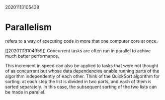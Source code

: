 20201113105439

# Parallelism



refers to a way of executing code in more that one computer core at once. 

[[20201113104359]] Concurrent tasks are often run in parallel to achive much better performance.

This increment in speed can also be applied to tasks that were not thought of as concurrent but whose data dependencies enable running parts of the algorithm independently of each other. Think of the QuickSort algorithm for sorting: at each step the list is divided in two parts, and each of them is sorted separately. In this case, the subsequent sorting of the two lists can be made in parallel.

